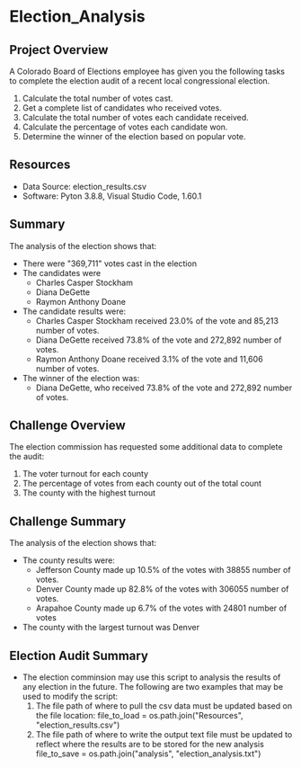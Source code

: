# Election_Analysis

## Project Overview
A Colorado Board of Elections employee has given you the following tasks to complete the election audit of a recent local congressional election.

1. Calculate the total number of votes cast.
2. Get a complete list of candidates who received votes.
3. Calculate the total number of votes each candidate received.
4. Calculate the percentage of votes each candidate won.
5. Determine the winner of the election based on popular vote.

## Resources
- Data Source: election_results.csv
- Software: Pyton 3.8.8, Visual Studio Code, 1.60.1

## Summary
The analysis of the election shows that:
- There were "369,711" votes cast in the election
- The candidates were
    - Charles Casper Stockham
    - Diana DeGette
    - Raymon Anthony Doane
- The candidate results were:
    - Charles Casper Stockham received 23.0% of the vote and 85,213 number of votes.
    - Diana DeGette received 73.8% of the vote and 272,892 number of votes.
    - Raymon Anthony Doane received 3.1% of the vote and 11,606 number of votes.
- The winner of the election was:
    - Diana DeGette, who received 73.8% of the vote and 272,892 number of votes.

## Challenge Overview
The election commission has requested some additional data to complete the audit:

1. The voter turnout for each county
2. The percentage of votes from each county out of the total count
3. The county with the highest turnout

## Challenge Summary
The analysis of the election shows that:
- The county results were:
    - Jefferson County made up 10.5% of the votes with 38855 number of votes.
    - Denver County made up 82.8% of the votes with 306055 number of votes.
    - Arapahoe County made up 6.7% of the votes with 24801 number of votes
- The county with the largest turnout was Denver

## Election Audit Summary
- The election comminsion may use this script to analysis the results of any election in the future. The following are two examples that may be used to modify the script:
    1. The file path of where to pull the csv data must be updated based on the file location: 
    file_to_load = os.path.join("Resources", "election_results.csv")
    2. The file path of where to write the output text file must be updated to reflect where the results are to be stored for the new analysis
    file_to_save = os.path.join("analysis", "election_analysis.txt")



